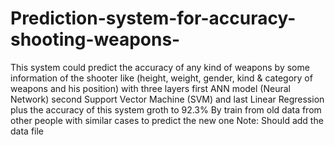 # Prediction-system-for-accuracy-shooting-weapons-
This system could predict the accuracy of any kind of weapons by some information of the shooter like (height, weight, gender, kind & category of weapons and his position) with three layers first ANN model (Neural Network) second Support Vector Machine (SVM) and last Linear Regression plus the accuracy of this system groth to 92.3% 
By train from old data from other people with similar cases to predict the new one
Note: Should add the data file
